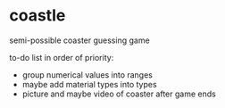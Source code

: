 # coastle
semi-possible coaster guessing game

to-do list in order of priority:
- group numerical values into ranges
- maybe add material types into types
- picture and maybe video of coaster after game ends
